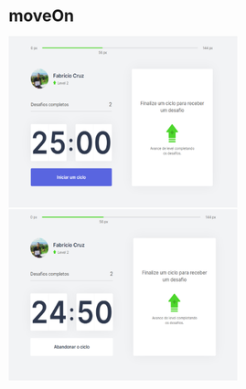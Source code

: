 # moveOn
<div>
<img src="https://github.com/Fabriciocruzc/moveOn/blob/main/moveOn-next/public/screenshots/home.PNG" width="400" height="300"/>
<img src="https://github.com/Fabriciocruzc/moveOn/blob/main/moveOn-next/public/screenshots/IniciarTempo.PNG" width="400" height="300"/>
</div>
